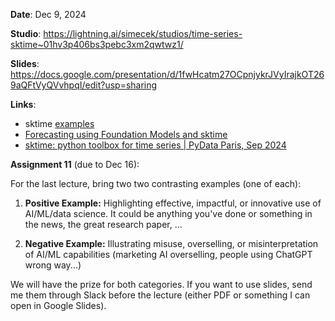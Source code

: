 **Date**: Dec 9, 2024

**Studio**: https://lightning.ai/simecek/studios/time-series-sktime~01hv3p406bs3pebc3xm2qwtwz1/

**Slides**: https://docs.google.com/presentation/d/1fwHcatm27OCpnjykrJVyIrajkOT269aQFtVyQVvhpqI/edit?usp=sharing


**Links**: 

* sktime [examples](https://www.sktime.net/en/v0.34.0/examples.html)
* [Forecasting using Foundation Models and sktime](https://medium.com/@benedikt_heidrich/forecasting-using-foundation-models-and-sktime-4d5a09909742)
* [sktime: python toolbox for time series | PyData Paris, Sep 2024](https://www.youtube.com/watch?v=gS3Sn-j_ooo)

**Assignment 11** (due to Dec 16):

For the last lecture, bring two  two contrasting examples (one of each):

1. **Positive Example:** Highlighting effective, impactful, or innovative use of AI/ML/data science. 
It could be anything you've done or something in the news, the great research paper, ...

1. **Negative Example:** Illustrating misuse, overselling, or misinterpretation of AI/ML capabilities (marketing AI overselling, people using ChatGPT wrong way...)

We will have the prize for both categories. If you want to use slides, send me them through Slack before the lecture (either PDF or something I can open in Google Slides).
